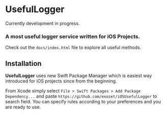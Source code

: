 # UsefulLogger

Currently development in progress.

### A most useful logger service written for iOS Projects.

Check out the `docs/index.html` file to explore all useful methods.

## Installation

**UsefulLogger** uses new Swift Package Manager which is easiest way introduced for iOS projects since from the beginning. 

From Xcode simply select `File > Swift Packages > Add Package Dependency...` and paste `https://github.com/exozet/iOSUsefulLogger` to search field. You can specify rules according to your preferences and you are ready to use. 
